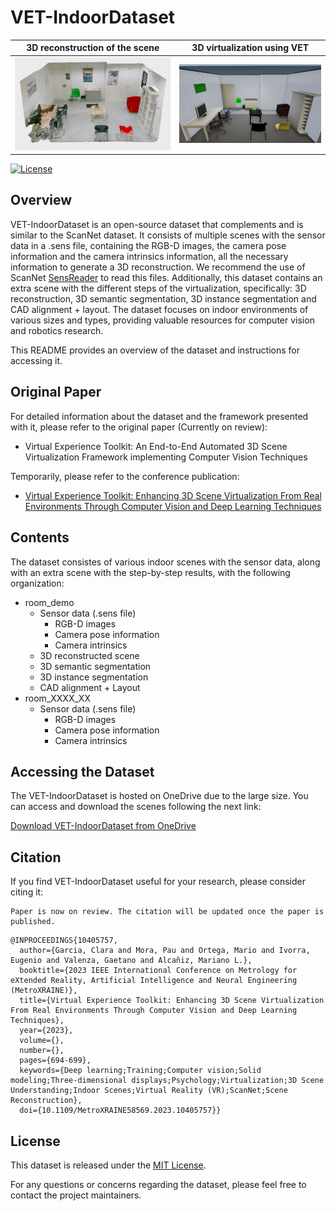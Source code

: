 # VET-IndoorDataset

3D reconstruction of the scene | 3D virtualization using VET
:-------------------------:|:-------------------------:
|![Figure 1](./Images/room_cut.png)|![Figure 2](./Images/final_scene_VR.png)|

[![License](https://img.shields.io/badge/License-MIT-blue.svg)](https://github.com/Pamogar/VET-IndoorDataset/blob/main/LICENSE.txt)

## Overview
VET-IndoorDataset is an open-source dataset that complements and is similar to the ScanNet dataset. It consists of multiple scenes with the
sensor data in a .sens file, containing the RGB-D images, the camera pose information and the camera intrinsics information, all the necessary information to generate a 3D reconstruction.
We recommend the use of ScanNet [SensReader](https://github.com/ScanNet/ScanNet/tree/master/SensReader) to read this files. Additionally, this
dataset contains an extra scene with the different steps of the virtualization, specifically: 3D reconstruction, 3D semantic
segmentation, 3D instance segmentation and CAD alignment + layout. The dataset focuses on indoor
environments of various sizes and types, providing valuable resources for computer vision and robotics research.

This README provides an overview of the dataset and instructions for accessing it.


## Original Paper
For detailed information about the dataset and the framework presented with it, please refer to the original paper (Currently on review):
- Virtual Experience Toolkit: An End-to-End Automated 3D Scene Virtualization Framework implementing Computer Vision Techniques

Temporarily, please refer to the conference publication:
- [Virtual Experience Toolkit: Enhancing 3D Scene Virtualization From Real Environments Through Computer Vision and Deep Learning Techniques](https://ieeexplore.ieee.org/abstract/document/10405757)

## Contents
The dataset consistes of various indoor scenes with the sensor data, along with an extra scene with the step-by-step results, with the following organization:
- room_demo
	- Sensor data (.sens file)
		- RGB-D images
		- Camera pose information
		- Camera intrinsics
  	- 3D reconstructed scene
	- 3D semantic segmentation
	- 3D instance segmentation
	- CAD alignment + Layout
 - room_XXXX_XX
 	- Sensor data (.sens file)
   		- RGB-D images
		- Camera pose information
		- Camera intrinsics

## Accessing the Dataset
The VET-IndoorDataset is hosted on OneDrive due to the large size. You can access and download the scenes following the next link:

[Download VET-IndoorDataset from OneDrive](https://upvedues-my.sharepoint.com/:f:/g/personal/pamogar_upv_edu_es/EkXtIVKaAltNkaleXeFLfZABZpTvqg6BDXhUDPDmm410qw?e=45wBNp)

## Citation
If you find VET-IndoorDataset useful for your research, please consider citing it:

```
Paper is now on review. The citation will be updated once the paper is published.
```

```
@INPROCEEDINGS{10405757,
  author={Garcia, Clara and Mora, Pau and Ortega, Mario and Ivorra, Eugenio and Valenza, Gaetano and Alcañiz, Mariano L.},
  booktitle={2023 IEEE International Conference on Metrology for eXtended Reality, Artificial Intelligence and Neural Engineering (MetroXRAINE)}, 
  title={Virtual Experience Toolkit: Enhancing 3D Scene Virtualization From Real Environments Through Computer Vision and Deep Learning Techniques}, 
  year={2023},
  volume={},
  number={},
  pages={694-699},
  keywords={Deep learning;Training;Computer vision;Solid modeling;Three-dimensional displays;Psychology;Virtualization;3D Scene Understanding;Indoor Scenes;Virtual Reality (VR);ScanNet;Scene Reconstruction},
  doi={10.1109/MetroXRAINE58569.2023.10405757}}
```

## License
This dataset is released under the [MIT License](https://github.com/Pamogar/VET-IndoorDataset/blob/main/LICENSE).


For any questions or concerns regarding the dataset, please feel free to contact the project maintainers.
